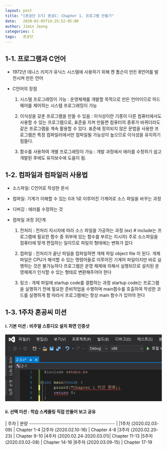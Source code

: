 ```yaml
---
layout: post
title: "[혼공단 3기] 혼공C: Chapter 1. 프로그램 만들기"
date:   2020-02-05T14:25:52-05:00
author: Jimin Jeong
categories: C
tags:	혼공단
---
```


## 1-1. 프로그램과 C언어
- 1972년 데니스 리치가 유닉스 시스템에 사용하기 위해 켄 톰슨이 만든 B언어를 발전시켜 만든 언어

- C언어의 장점
    1. 시스템 프로그래밍이 가능
    : 운영체제를 개발할 목적으로 만든 언어이므로 하드웨어를 제어하는 시스템 프로그래밍이 가능

    2. 이식성을 갖춘 프로그램을 만들 수 있음
    : 이식성이란 기종이 다른 컴퓨터에서도 사용할 수 있는 프로그램으로, 표준을 지켜 만들면 컴퓨터의 종류가 바뀌더라도 같은 프로그램을 계속 활용할 수 있다. 표준에 정의되지 않은 문법을 사용한 프로그램은 특정 컴파일러에서만 컴파일될 가능성이 높으므로 이식성을 유지하기 힘들다.

    3. 함수를 사용하여 개별 프로그래밍이 가능
    : 개발 과정에서 에러를 수정하기 쉽고 개발된 후에도 유지보수에 도움이 됨.


## 1-2. 컴파일과 컴파일러 사용법
- 소스파일: C언어로 작성한 문서
- 컴파일: 기계가 이해할 수 있는 0과 1로 이루어진 기계어로 소스 파일을 바꾸는 과정
- 디버깅 : 에러를 수정하는 것

- 컴파일 과정 3단계
    1. 전처리
    : 전처리 지시자에 따라 소스 파일을 가공하는 과정 (ex) # include는 프로그램에 필요한 함수 중 외부에 있는 함수를 부르는 지시자)
    주로 소스파일을 컴퓨터에 맞게 편집하는 일이므로 파일의 형태에는 변화가 없다

    2. 컴파일
    : 전처리가 끝난 파일을 컴파일하면 개체 파일 object file 이 된다.
    개체 파일은 CPU가 해석할 수 있는 명령어들로 이루어진 기계어 파일이지만 바로 실행하는 것은 불가능하다
    프로그램은 운영 체제에 의해서 실행되므로 설치된 운영체제가 인식할 수 있는 형태로 변환해주어야 한다

    3. 링크
    : 개체 파일에 startup code를 결합하는 과정
    startup code는 프로그램을 실행하기 전에 필요한 준비작업을 수행하며 main함수를 호출하여 작성한 코드를 실행하게 함
    따라서 프로그램에는 항상 main 함수가 있어야 한다


## 1-3. 1주차 혼공씨 미션
#### i. 기본 미션 : 비주얼 스튜디오 설치 화면 인증샷

![image](/assets/img/hongong/vscode2019_download.png)

#### ii. 선택 미션 : 학습 스케줄링 직접 만들어 보고 공유

| 주차                        | 분량
 ------------------------------------------- |
|1주차 (2020.02.03-09)        | Chapter 1-4
|2주차 (2020.02.10-16)        | Chapter 4-8
|3주차 (2020.02.20-23)        | Chapter 9-10
|4주차 (2020.02.24-2020.03.01)| Chapter 11-13
|5주차 (2020.03.02-08)        | Chapter 14-16
|6주차 (2020.03.09-15)        | Chapter 17-19

